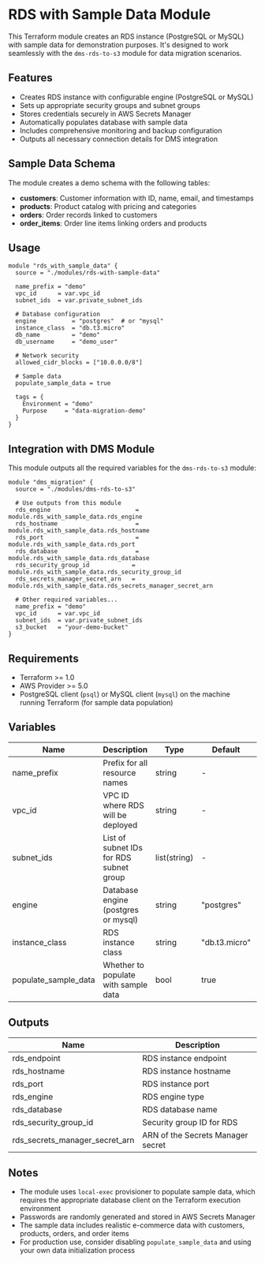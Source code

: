 # RDS with Sample Data Module

This Terraform module creates an RDS instance (PostgreSQL or MySQL) with sample data for demonstration purposes. It's designed to work seamlessly with the `dms-rds-to-s3` module for data migration scenarios.

## Features

- Creates RDS instance with configurable engine (PostgreSQL or MySQL)
- Sets up appropriate security groups and subnet groups
- Stores credentials securely in AWS Secrets Manager
- Automatically populates database with sample data
- Includes comprehensive monitoring and backup configuration
- Outputs all necessary connection details for DMS integration

## Sample Data Schema

The module creates a demo schema with the following tables:

- **customers**: Customer information with ID, name, email, and timestamps
- **products**: Product catalog with pricing and categories
- **orders**: Order records linked to customers
- **order_items**: Order line items linking orders and products

## Usage

```hcl
module "rds_with_sample_data" {
  source = "./modules/rds-with-sample-data"

  name_prefix = "demo"
  vpc_id      = var.vpc_id
  subnet_ids  = var.private_subnet_ids

  # Database configuration
  engine          = "postgres"  # or "mysql"
  instance_class  = "db.t3.micro"
  db_name         = "demo"
  db_username     = "demo_user"

  # Network security
  allowed_cidr_blocks = ["10.0.0.0/8"]

  # Sample data
  populate_sample_data = true

  tags = {
    Environment = "demo"
    Purpose     = "data-migration-demo"
  }
}
```

## Integration with DMS Module

This module outputs all the required variables for the `dms-rds-to-s3` module:

```hcl
module "dms_migration" {
  source = "./modules/dms-rds-to-s3"

  # Use outputs from this module
  rds_engine                        = module.rds_with_sample_data.rds_engine
  rds_hostname                      = module.rds_with_sample_data.rds_hostname
  rds_port                          = module.rds_with_sample_data.rds_port
  rds_database                      = module.rds_with_sample_data.rds_database
  rds_security_group_id            = module.rds_with_sample_data.rds_security_group_id
  rds_secrets_manager_secret_arn   = module.rds_with_sample_data.rds_secrets_manager_secret_arn

  # Other required variables...
  name_prefix = "demo"
  vpc_id      = var.vpc_id
  subnet_ids  = var.private_subnet_ids
  s3_bucket   = "your-demo-bucket"
}
```

## Requirements

- Terraform >= 1.0
- AWS Provider >= 5.0
- PostgreSQL client (`psql`) or MySQL client (`mysql`) on the machine running Terraform (for sample data population)

## Variables

| Name | Description | Type | Default | Required |
|------|-------------|------|---------|----------|
| name_prefix | Prefix for all resource names | string | - | yes |
| vpc_id | VPC ID where RDS will be deployed | string | - | yes |
| subnet_ids | List of subnet IDs for RDS subnet group | list(string) | - | yes |
| engine | Database engine (postgres or mysql) | string | "postgres" | no |
| instance_class | RDS instance class | string | "db.t3.micro" | no |
| populate_sample_data | Whether to populate with sample data | bool | true | no |

## Outputs

| Name | Description |
|------|-------------|
| rds_endpoint | RDS instance endpoint |
| rds_hostname | RDS instance hostname |
| rds_port | RDS instance port |
| rds_engine | RDS engine type |
| rds_database | RDS database name |
| rds_security_group_id | Security group ID for RDS |
| rds_secrets_manager_secret_arn | ARN of the Secrets Manager secret |

## Notes

- The module uses `local-exec` provisioner to populate sample data, which requires the appropriate database client on the Terraform execution environment
- Passwords are randomly generated and stored in AWS Secrets Manager
- The sample data includes realistic e-commerce data with customers, products, orders, and order items
- For production use, consider disabling `populate_sample_data` and using your own data initialization process
